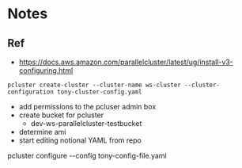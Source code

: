 # Notes

## Ref

- https://docs.aws.amazon.com/parallelcluster/latest/ug/install-v3-configuring.html


```
pcluster create-cluster --cluster-name ws-cluster --cluster-configuration tony-cluster-config.yaml
```


- add permissions to the pcluser admin box
- create bucket for pcluster
    - dev-ws-parallelcluster-testbucket
- determine ami
- start editing notional YAML from repo


pcluster configure --config tony-config-file.yaml
